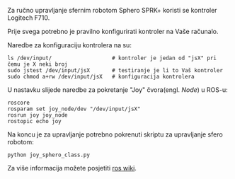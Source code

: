Za ručno upravljanje sfernim robotom Sphero SPRK+ koristi se kontroler Logitech F710.

Prije svega potrebno je pravilno konfigurirati kontroler na Vaše računalo.

Naredbe za konfiguraciju kontrolera na su:
```
ls /dev/input/                   # kontroler je jedan od "jsX" pri čemu je X neki broj
sudo jstest /dev/input/jsX       # testiranje je li to Vaš kontroler
sudo chmod a+rw /dev/input/jsX   # konfiguracija kontrolera
```

U nastavku slijede naredbe za pokretanje "Joy" čvora(engl. *Node*) u ROS-u:
```
roscore
rosparam set joy_node/dev "/dev/input/jsX"
rosrun joy joy_node
rostopic echo joy
```
Na koncu je za upravljanje potrebno pokrenuti skriptu za upravljanje sfero robotom:
```
python joy_sphero_class.py
```

Za više informacija možete posjetiti [ros wiki](http://wiki.ros.org/joy).
